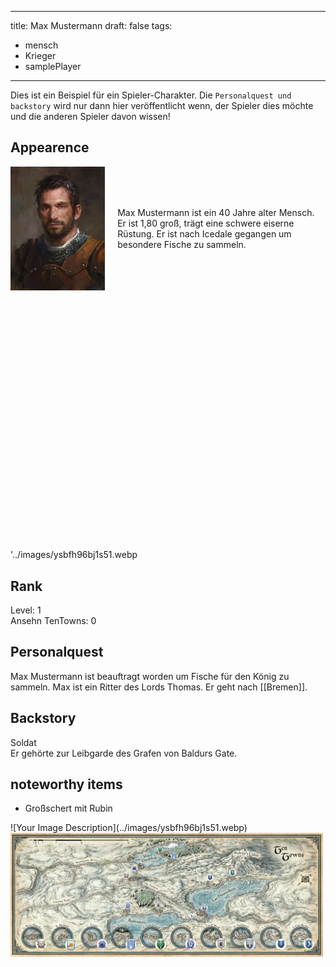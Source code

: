 
---
title: Max Mustermann
draft: false
tags:
  - mensch
  - Krieger
  - samplePlayer
---

Dies ist ein Beispiel für ein Spieler-Charakter. Die ```Personalquest und backstory``` wird nur dann hier veröffentlicht wenn, der Spieler dies möchte und die anderen Spieler davon wissen! 


## Appearence

<div style="display: flex; align-items: center;">
  <img src="../images/862421d9b2f00ab5705467ca4f66b3b6.jpg" alt="Descriptive text for the image" style="width: 30%; height: auto;"/>
  <p style="margin-left: 20px;">Max Mustermann ist ein 40 Jahre alter Mensch.  Er ist 1,80 groß, trägt eine schwere eiserne Rüstung. Er ist nach Icedale gegangen um besondere Fische zu sammeln. </p>
</div>

<html> <head> <title>Interactive Fantasy Map</title> <link rel="stylesheet" href="https://unpkg.com/leaflet/dist/leaflet.css" /> <script src="https://unpkg.com/leaflet/dist/leaflet.js"></script> </head> <body> <div id="map" style="width: 600px; height: 400px;"></div> <script> var map = L.map('map').setView([0, 0], 2); L.tileLayer('../images/ysbfh96bj1s51.webp', { maxZoom: 10, minZoom: 1, noWrap: false, worldCopyJump: false, bounds: [[-90, -180], [90, 180]], }).addTo(map); </script> </body> </html>

'../images/ysbfh96bj1s51.webp
## Rank
Level: 1 <br>
Ansehn TenTowns: 0
## Personalquest
Max Mustermann ist beauftragt worden um Fische für den König zu sammeln. 
Max ist ein Ritter des Lords Thomas. Er geht nach [[Bremen]].
## Backstory
Soldat <br>
Er gehörte zur Leibgarde des Grafen von Baldurs Gate. 
## noteworthy items

- Großschert mit Rubin 


<div class="zoomable-image">
  ![Your Image Description](../images/ysbfh96bj1s51.webp)
</div>


<html>
<div id="imageContainer" style="overflow:hidden; width:500px; height:300px;">
    <img id="zoomableImage" src="../images/ysbfh96bj1s51.webp" style="width:100%; cursor:grab;">
</div>
<style>
#imageContainer {
    /* Adjust these values as needed */
    width: 500px; 
    height: 300px;
    overflow: hidden;
}

#zoomableImage {
    width: 100%;
    cursor: grab;
    transition: transform 0.25s ease;
}
</style>

<script>
document.addEventListener("DOMContentLoaded", function() {
    let img = document.getElementById('zoomableImage');
    let container = document.getElementById('imageContainer');
    let posX = 0, posY = 0, scale = 1;
    let lastPosX = 0, lastPosY = 0, lastScale = 1;

    img.onwheel = function(e) {
        e.preventDefault();
        scale = Math.max(1, Math.min(lastScale + (e.deltaY * -0.01), 4));
        img.style.transform = `translate(${lastPosX}px, ${lastPosY}px) scale(${scale})`;
    };

    let isDragging = false;

    img.onmousedown = function(e) {
        e.preventDefault();
        isDragging = true;
        posX = e.clientX - lastPosX;
        posY = e.clientY - lastPosY;
        container.style.cursor = 'grabbing';
    };

    document.onmousemove = function(e) {
        if (isDragging) {
            lastPosX = e.clientX - posX;
            lastPosY = e.clientY - posY;
            img.style.transform = `translate(${lastPosX}px, ${lastPosY}px) scale(${scale})`;
        }
    };

    document.onmouseup = function(e) {
        isDragging = false;
        container.style.cursor = 'grab';
    };
});
</script>
</html>

